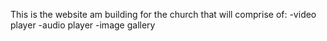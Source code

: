 This is the website am building for the church that will comprise of:
-video player
-audio player
-image gallery

